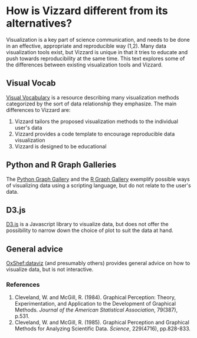 # How is Vizzard different from its alternatives?

Visualization is a key part of science communication, and needs to be done in an effective, appropriate and reproducible way (1,2). Many data visualization tools exist, but Vizzard is unique in that it tries to educate and push towards reproducibility at the same time. This text explores some of the differences between existing visualization tools and Vizzard.

## Visual Vocab

[Visual Vocabulary](http://ft-interactive.github.io/visual-vocabulary/) is a resource describing many visualization methods categorized by the sort of data relationship they emphasize. The main differences to Vizzard are:
1. Vizzard tailors the proposed visualization methods to the individual user's data
2. Vizzard provides a code template to encourage reproducible data visualization
3. Vizzard is designed to be educational

## Python and R Graph Galleries

The [Python Graph Gallery](https://python-graph-gallery.com/) and the [R Graph Gallery](https://www.r-graph-gallery.com/) exemplify possible ways of visualizing data using a scripting language, but do not relate to the user's data.

## D3.js
[D3.js](https://d3js.org/) is a Javascript library to visualize data, but does not offer the possibility to narrow down the choice of plot to suit the data at hand.

## General advice
[OxShef:dataviz](https://oxshef.github.io/oxshef/training-resources.html) (and presumably others) provides general advice on how to visualize data, but is not interactive.

### References

1. Cleveland, W. and McGill, R. (1984). Graphical Perception: Theory, Experimentation, and Application to the Development of Graphical Methods. _Journal of the American Statistical Association_, 79(387), p.531.
2. Cleveland, W. and McGill, R. (1985). Graphical Perception and Graphical Methods for Analyzing Scientific Data. _Science_, 229(4716), pp.828-833.

